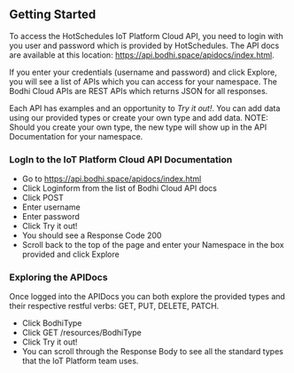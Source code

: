 ## Getting Started  
To access the HotSchedules IoT Platform Cloud API, you need to login with you user and password which is provided by HotSchedules.  The API docs are available at this location: <a href="https://api.bodhi.space/apidocs/index.html">https://api.bodhi.space/apidocs/index.html</a>.  

If you enter your credentials (username and password) and click Explore, you will see a list of APIs which you can access for your namespace.  The Bodhi Cloud APIs are REST APIs which returns JSON for all responses.  

Each API has examples and an opportunity to _*Try it out!*_.  You can add data using our provided types or create your own type and add data.  NOTE: Should you create your own type, the new type will show up in the API Documentation for your namespace.

### LogIn to the IoT Platform Cloud API Documentation

- Go to  <a href="https://api.bodhi.space/apidocs/index.html">https://api.bodhi.space/apidocs/index.html</a>
- Click Loginform from the list of Bodhi Cloud API docs
- Click POST
- Enter username
- Enter password
- Click Try it out!
- You should see a Response Code 200
- Scroll back to the top of the page and enter your Namespace in the box provided and click Explore 

### Exploring the APIDocs

Once logged into the APIDocs you can both explore the provided types and their respective restful verbs: GET, PUT, DELETE, PATCH.

- Click BodhiType
- Click GET /resources/BodhiType
- Click Try it out!
- You can scroll through the Response Body to see all the standard types that the IoT Platform team uses.
 
